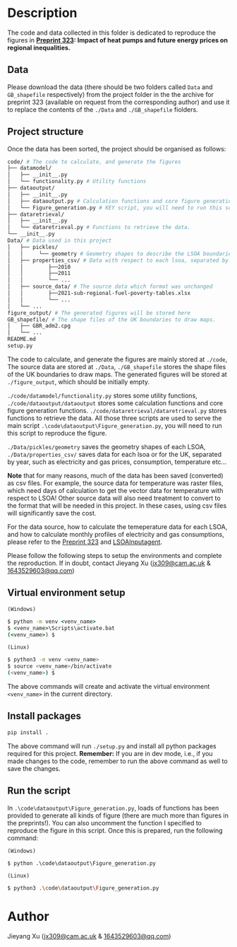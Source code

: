 # Description

The code and data collected in this folder is dedicated to reproduce the figures in **[Preprint 323](https://como.ceb.cam.ac.uk/preprints/323/): Impact of heat pumps and future energy prices on regional inequalities.**

## Data
Please download the data (there should be two folders called `Data` and `GB_shapefile` respectively) from the project folder in the the archive for preprint 323 (available on request from the corresponding author) and use it to replace the contents of the `./Data` and `./GB_shapefile` fiolders.

## Project structure
Once the data has been sorted, the project should be organised as follows:
```bash
code/ # The code to calculate, and generate the figures
├── datamodel/
│   ├── __init__.py
│   └── functionality.py # Utility functions
├── dataoutput/
│   ├── __init__.py
│   ├── dataoutput.py # Calculation functions and core figure generation functions
│   └── Figure_generation.py # KEY script, you will need to run this script to reproduce the figure. 
├── dataretrieval/
│   ├── __init__.py
│   └── dataretrieval.py # Functions to retrieve the data.
└── __init__.py
Data/ # Data used in this project
│   ├── pickles/
│   │     └── geometry # Geometry shapes to describe the LSOA boundaries
│   ├── properties_csv/ # Data with respect to each lsoa, separated by year
│   │        ├──2010 
│   │        ├──2011
│   │        └── ... 
│   ├── source_data/ # The source data which format was unchanged
│   │        ├──2021-sub-regional-fuel-poverty-tables.xlsx
│   │        └── ... 
│   └── ... 
figure_output/ # The generated figures will be stored here
GB_shapefile/ # The shape files of the UK boundaries to draw maps.
│   ├── GBR_adm2.cpg
│   └── ... 
README.md
setup.py
```
The code to calculate, and generate the figures are mainly stored at `./code`, The source data are stored at `./Data`, `./GB_shapefile` stores the shape files of the UK boundaries to draw maps. The generated figures will be stored at `./figure_output`, which should be initially empty.

`./code/datamodel/functionality.py` stores some utility functions, `./code/dataoutput/dataoutput` stores some calculation functions and core figure generation functions. `./code/dataretrieval/dataretrieval.py` stores functions to retrieve the data. All those three scripts are used to serve the main script `.\code\dataoutput\Figure_generation.py`, you will need to run this script to reproduce the figure. 

`./Data/pickles/geometry` saves the geometry shapes of each LSOA, `./Data/properties_csv/` saves data for each lsoa or for the UK, separated by year, such as electricity and gas prices, consumption, temperature etc...

**Note** that for many reasons, much of the data has been saved (converted) as csv files. For example, the source data for temperature was raster files, which need days of calculation to get the vector data for temperature with respect to LSOA! Other source data will also need treatment to convert to the format that will be needed in this project. In these cases, using csv files will significantly save the cost.

For the data source, how to calculate the temeperature data for each LSOA, and how  to calculate monthly profiles of electricity and gas consumptions, please refer to the [Preprint 323](https://como.ceb.cam.ac.uk/preprints/323/) and [LSOAInputagent](https://github.com/cambridge-cares/TheWorldAvatar/tree/main/Agents/LSOAInputAgent). 

Please follow the following steps to setup the environments and complete the reproduction. If in doubt, contact Jieyang Xu (jx309@cam.ac.uk & 1643529603@qq.com)

## Virtual environment setup

`(Windows)`

```cmd
$ python -m venv <venv_name>
$ <venv_name>\Scripts\activate.bat
(<venv_name>) $
```

`(Linux)`
```sh
$ python3 -m venv <venv_name>
$ source <venv_name>/bin/activate
(<venv_name>) $
```

The above commands will create and activate the virtual environment `<venv_name>` in the current directory.
## Install packages
```sh
pip install .
```
The above command will run `./setup.py` and install all python packages required for this project. 
**Remember:** If you are in dev mode, i.e., if you made changes to the code, remember to run the above command as well to save the changes.
## Run the script
In `.\code\dataoutput\Figure_generation.py`, loads of functions has been provided to generate all kinds of figure (there are much more than figures in the preprints!). You can also uncomment the function I specified to reproduce the figure in this script. Once this is prepared, run the following command:

`(Windows)`

```cmd
$ python .\code\dataoutput\Figure_generation.py
```

`(Linux)`
```sh
$ python3 .\code\dataoutput\Figure_generation.py
```

# Author
Jieyang Xu (jx309@cam.ac.uk & 1643529603@qq.com)
